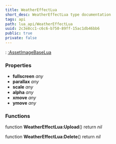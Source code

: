 ```yaml
---
title: WeatherEffectLua
short_desc: WeatherEffectLua type documentation
tags: api
path: lua_api/WeatherEffectLua
uuid: 2c3e8cc1-c6c6-b750-89ff-15ac1db46bb6
public: true
private: false
---
```


 : [:AssetImageBaseLua](/lua_api/WeatherEffectLua)

### Properties

* **fullscreen** *any* 
* **parallax** *any* 
* **scale** *any* 
* **alpha** *any* 
* **xmove** *any* 
* **ymove** *any* 

### Functions

function **WeatherEffectLua:Upload**()
  return *nil*

function **WeatherEffectLua:Delete**()
  return *nil*
